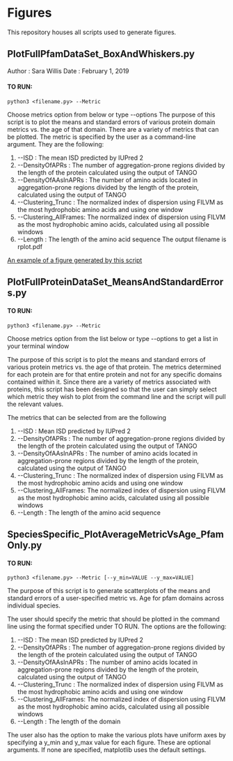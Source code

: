 # Figures

This repository houses all scripts used to generate figures. 


## PlotFullPfamDataSet_BoxAndWhiskers.py

Author : Sara Willis
Date   : February 1, 2019

#### TO RUN: 
```
python3 <filename.py> --Metric
```
Choose metrics option from below or type --options
The purpose of this script is to plot the means and standard errors of various protein domain metrics vs. the age of that domain.
There are a variety of metrics that can be plotted. The metric is specified by the user as a command-line argument. They are the following:
   1) --ISD : The mean ISD predicted by IUPred 2
   2) --DensityOfAPRs : The number of aggregation-prone regions divided by the length of the protein calculated using the output of TANGO
   3) --DensityOfAAsInAPRs : The number of amino acids located in aggregation-prone regions divided by the length of the protein, calculated using the output of TANGO
   4) --Clustering_Trunc : The normalized index of dispersion using FILVM as the most hydrophobic amino acids and using one window
   5) --Clustering_AllFrames: The normalized index of dispersion using FILVM as the most hydrophobic amino acids, calculated using all possible windows
   6) --Length : The length of the amino acid sequence
The output filename is rplot.pdf

[An example of a figure generated by this script](https://github.com/MaselLab/ProteinEvolution/blob/master/Figures/Figures/MeanISDVsAge_BoxAndWhiskers.pdf)






## PlotFullProteinDataSet_MeansAndStandardErrors.py

#### TO RUN: 
```
python3 <filename.py> --Metric
```
Choose metrics option from the list below or type --options to get a list in your terminal window


The purpose of this script is to plot the means and standard errors of various protein metrics vs. the age of that protein. The metrics determined for each protein are for that entire protein and not for any specific domains contained within it. Since there are a variety of metrics associated with proteins, this script has been designed so that the user can simply select which metric they wish to plot from the command line and the script will pull the relevant values. 

The metrics that can be selected from are the following 

   1) --ISD : Mean ISD predicted by IUPred 2
   2) --DensityOfAPRs : The number of aggregation-prone regions divided by the length of the protein calculated using the output of TANGO
   3) --DensityOfAAsInAPRs : The number of amino acids located in aggregation-prone regions divided by the length of the protein, calculated using the output of TANGO
   4) --Clustering_Trunc : The normalized index of dispersion using FILVM as the most hydrophobic amino acids and using one window
   5) --Clustering_AllFrames: The normalized index of dispersion using FILVM as the most hydrophobic amino acids, calculated using all possible windows
   6) --Length : The length of the amino acid sequence
   



## SpeciesSpecific_PlotAverageMetricVsAge_PfamOnly.py

#### TO RUN:
```
python3 <filename.py> --Metric [--y_min=VALUE --y_max=VALUE]
```
The purpose of this script is to generate scatterplots of the means and standard errors of a user-specified metric vs. Age for pfam domains across individual species. 

The user should specify the metric that should be plotted in the command line using the format specified under TO RUN. The options are the following:

   1) --ISD : The mean ISD predicted by IUPred 2
   2) --DensityOfAPRs : The number of aggregation-prone regions divided by the length of the protein calculated using the output of TANGO
   3) --DensityOfAAsInAPRs : The number of amino acids located in aggregation-prone regions divided by the length of the protein, calculated using the output of TANGO
   4) --Clustering_Trunc : The normalized index of dispersion using FILVM as the most hydrophobic amino acids and using one window
   5) --Clustering_AllFrames: The normalized index of dispersion using FILVM as the most hydrophobic amino acids, calculated using all possible windows
   6) --Length : The length of the domain

The user also has the option to make the various plots have uniform axes by specifying a y_min and y_max value for each figure. These are optional arguments. If none are specified, matplotlib uses the default settings. 
